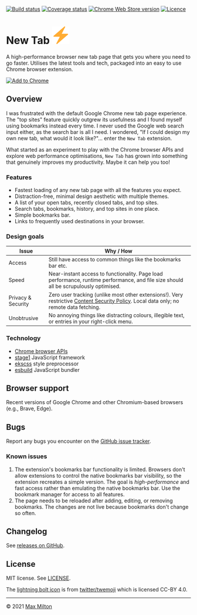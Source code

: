 [![Build status](https://img.shields.io/github/workflow/status/maxmilton/new-tab/ci)](https://github.com/maxmilton/new-tab/actions)
[![Coverage status](https://img.shields.io/codeclimate/coverage/maxmilton/new-tab)](https://codeclimate.com/github/maxmilton/new-tab)
[![Chrome Web Store version](https://img.shields.io/chrome-web-store/v/cpcibnbdmpmcmnkhoiilpnlaepkepknb.svg)](https://chrome.google.com/webstore/detail/new-tab/cpcibnbdmpmcmnkhoiilpnlaepkepknb)
[![Licence](https://img.shields.io/github/license/maxmilton/new-tab.svg)](https://github.com/maxmilton/new-tab/blob/master/LICENSE)

# New Tab ![](./static/icon48.png)

A high-performance browser new tab page that gets you where you need to go faster. Utilises the latest tools and tech, packaged into an easy to use Chrome browser extension.

[![Add to Chrome](https://storage.googleapis.com/chrome-gcs-uploader.appspot.com/image/WlD8wC6g8khYWPJUsQceQkhXSlv1/mPGKYBIR2uCP0ApchDXE.png)](https://chrome.google.com/webstore/detail/new-tab/cpcibnbdmpmcmnkhoiilpnlaepkepknb)

## Overview

I was frustrated with the default Google Chrome new tab page experience. The "top sites" feature quickly outgrew its usefulness and I found myself using bookmarks instead every time. I never used the Google web search input either, as the search bar is all I need. I wondered, "If I could design my own new tab, what would it look like?"... enter the `New Tab` extension.

What started as an experiment to play with the Chrome browser APIs and explore web performance optimisations, `New Tab` has grown into something that genuinely improves my productivity. Maybe it can help you too!

### Features

- Fastest loading of any new tab page with all the features you expect.
- Distraction-free, minimal design aesthetic with multiple themes.
- A list of your open tabs, recently closed tabs, and top sites.
- Search tabs, bookmarks, history, and top sites in one place.
- Simple bookmarks bar.
- Links to frequently used destinations in your browser.

### Design goals

<!-- prettier-ignore -->
| Issue | Why / How |
| --- | --- |
| Access | Still have access to common things like the bookmarks bar etc. |
| Speed | Near-instant access to functionality. Page load performance, runtime performance, and file size should all be scrupulously optimised. |
| Privacy & Security | Zero user tracking (unlike most other extensions!). Very restrictive [Content Security Policy](https://developer.mozilla.org/en-US/docs/Web/HTTP/CSP). Local data only; no remote data fetching. |
| Unobtrusive | No annoying things like distracting colours, illegible text, or entries in your right-click menu. |

### Technology

- [Chrome browser APIs](https://developer.chrome.com/docs/extensions/reference/)
- [stage1](https://github.com/maxmilton/stage1) JavaScript framework
- [ekscss](https://github.com/maxmilton/ekscss) style preprocessor
- [esbuild](https://esbuild.github.io/) JavaScript bundler

## Browser support

Recent versions of Google Chrome and other Chromium-based browsers (e.g., Brave, Edge).

## Bugs

Report any bugs you encounter on the [GitHub issue tracker](https://github.com/maxmilton/new-tab/issues).

### Known issues

1. The extension's bookmarks bar functionality is limited. Browsers don't allow extensions to control the native bookmarks bar visibility, so the extension recreates a simple version. The goal is _high-performance_ and fast access rather than emulating the native bookmarks bar. Use the bookmark manager for access to all features.
1. The page needs to be reloaded after adding, editing, or removing bookmarks. The changes are not live because bookmarks don't change so often.

## Changelog

See [releases on GitHub](https://github.com/maxmilton/new-tab/releases).

## License

MIT license. See [LICENSE](https://github.com/maxmilton/new-tab/blob/master/LICENSE).

The [lightning bolt icon](https://github.com/twitter/twemoji/blob/master/assets/svg/26a1.svg) is from [twitter/twemoji](https://github.com/twitter/twemoji) which is licensed CC-BY 4.0.

---

© 2021 [Max Milton](https://maxmilton.com)

